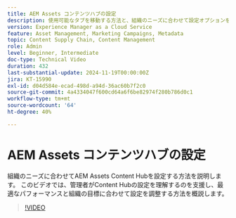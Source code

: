 ```yaml
---
title: AEM Assets コンテンツハブの設定
description: 使用可能なタブを移動する方法と、組織のニーズに合わせて設定オプションをカスタマイズする方法について説明します。
version: Experience Manager as a Cloud Service
feature: Asset Management, Marketing Campaigns, Metadata
topic: Content Supply Chain, Content Management
role: Admin
level: Beginner, Intermediate
doc-type: Technical Video
duration: 432
last-substantial-update: 2024-11-19T00:00:00Z
jira: KT-15990
exl-id: d04d584e-ecad-498d-a94d-36ac60b7f2c0
source-git-commit: 4a4334047f600cd64a6f6be82974f280b786d0c1
workflow-type: tm+mt
source-wordcount: '64'
ht-degree: 40%

---
```


# AEM Assets コンテンツハブの設定

組織のニーズに合わせてAEM Assets Content Hubを設定する方法を説明します。 このビデオでは、管理者がContent Hubの設定を理解するのを支援し、最適なパフォーマンスと組織の目標に合わせて設定を調整する方法を概説します。

>[!VIDEO](https://video.tv.adobe.com/v/3472917/?learn=on&enablevpops)
